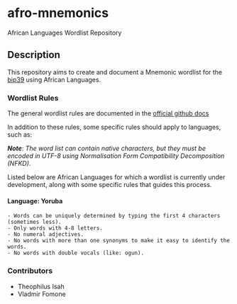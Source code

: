 # afro-mnemonics
African Languages Wordlist Repository

## Description
This repository aims to create and document a Mnemonic wordlist for the [bip39](https://github.com/bitcoin/bips/blob/master/bip-0039.mediawiki) using African Languages.

### Wordlist Rules
The general wordlist rules are documented in the [official github docs](https://github.com/bitcoin/bips/blob/master/bip-0039.mediawiki#Wordlist)

In addition to these rules, some specific rules should apply to languages, such as:

***Note***: *The word list can contain native characters, but they must be encoded in UTF-8 using Normalisation Form Compatibility Decomposition (NFKD)*.

Listed below are African Languages for which a wordlist is currently under development, along with some specific rules that guides this process.

#### Language: **Yoruba**
    - Words can be uniquely determined by typing the first 4 characters (sometimes less).
    - Only words with 4-8 letters.
    - No numeral adjectives.
    - No words with more than one synonyms to make it easy to identify the words.
    - No words with double vocals (like: ogun).


### Contributors
- Theophilus Isah
- Vladmir Fomone